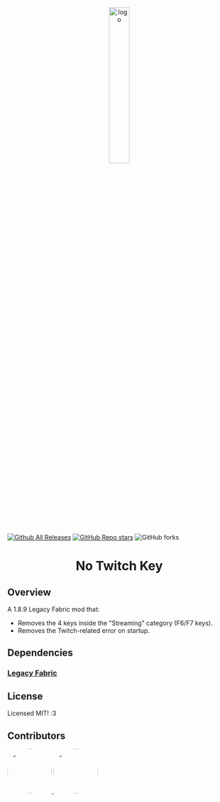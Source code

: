 <div align="center">
  <img src="https://i.imgur.com/Q3tyWD6.png" alt="logo" width="30%"/>
</div>

[![Github All Releases](https://img.shields.io/github/downloads/RacoonDog/NoTwitchKeybind/total.svg?label=Dowloads)]()
[![GitHub Repo stars](https://img.shields.io/github/stars/RacoonDog/NoTwitchKeybind?color=yellow&label=Stars%20⭐)]()
![GitHub forks](https://img.shields.io/github/forks/RacoonDog/NoTwitchKeybind?label=Forks%20🍴&color=green)


<div align="center">
  <h1>No Twitch Key</h1>
</div>

## Overview
A 1.8.9 Legacy Fabric mod that:
- Removes the 4 keys inside the "Streaming" category (F6/F7 keys).
- Removes the Twitch-related error on startup.

## Dependencies

### [Legacy Fabric](https://legacyfabric.net/)

## License

Licensed MIT! :3

## Contributors

<a href = "https://github.com/RacoonDog">
  <img src = "https://avatars.githubusercontent.com/u/32882447?v=4" style="width: 100px; height: 100px; border-radius: 50%;"/>
</a><a href = "https://github.com/KlyntarX69">
  <img src = "https://avatars.githubusercontent.com/u/111139999?v=4" style="width: 100px; height: 100px; border-radius: 50%;"/>
</a>

